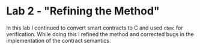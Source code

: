 # Lab 2 - "Refining the Method"
In this lab I continued to convert smart contracts to C and used `cbmc` for
verification. While doing this I refined the method and corrected bugs in the
implementation of the contract semantics.
